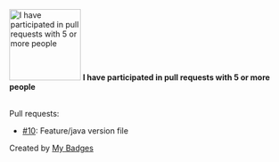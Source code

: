 <img src="https://my-badges.github.io/my-badges/pr-collaboration-5.png" alt="I have participated in pull requests with 5 or more people" title="I have participated in pull requests with 5 or more people" width="128">
<strong>I have participated in pull requests with 5 or more people</strong>
<br><br>

Pull requests:

- <a href="https://github.com/radixdlt/radixdlt-core/pull/10">#10</a>: Feature/java version file


Created by <a href="https://github.com/my-badges/my-badges">My Badges</a>
